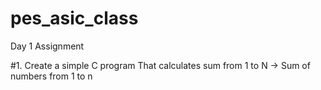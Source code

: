 # pes_asic_class
Day 1 Assignment

#1. Create a simple C program That calculates sum from 1 to N -> Sum of numbers from 1 to n

